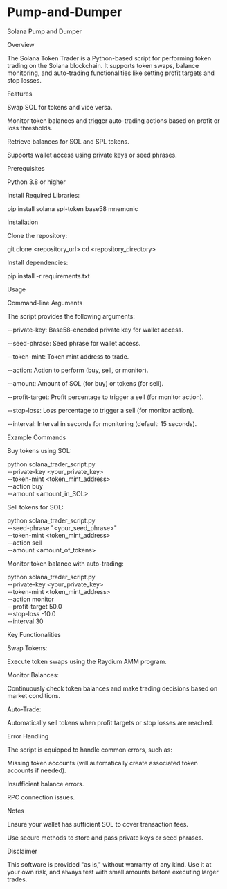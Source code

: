 # Pump-and-Dumper
Solana Pump and Dumper

Overview

The Solana Token Trader is a Python-based script for performing token trading on the Solana blockchain. It supports token swaps, balance monitoring, and auto-trading functionalities like setting profit targets and stop losses.

Features

Swap SOL for tokens and vice versa.

Monitor token balances and trigger auto-trading actions based on profit or loss thresholds.

Retrieve balances for SOL and SPL tokens.

Supports wallet access using private keys or seed phrases.

Prerequisites

Python 3.8 or higher

Install Required Libraries:

pip install solana spl-token base58 mnemonic

Installation

Clone the repository:

git clone <repository_url>
cd <repository_directory>

Install dependencies:

pip install -r requirements.txt

Usage

Command-line Arguments

The script provides the following arguments:

--private-key: Base58-encoded private key for wallet access.

--seed-phrase: Seed phrase for wallet access.

--token-mint: Token mint address to trade.

--action: Action to perform (buy, sell, or monitor).

--amount: Amount of SOL (for buy) or tokens (for sell).

--profit-target: Profit percentage to trigger a sell (for monitor action).

--stop-loss: Loss percentage to trigger a sell (for monitor action).

--interval: Interval in seconds for monitoring (default: 15 seconds).

Example Commands

Buy tokens using SOL:

python solana_trader_script.py \
    --private-key <your_private_key> \
    --token-mint <token_mint_address> \
    --action buy \
    --amount <amount_in_SOL>

Sell tokens for SOL:

python solana_trader_script.py \
    --seed-phrase "<your_seed_phrase>" \
    --token-mint <token_mint_address> \
    --action sell \
    --amount <amount_of_tokens>

Monitor token balance with auto-trading:

python solana_trader_script.py \
    --private-key <your_private_key> \
    --token-mint <token_mint_address> \
    --action monitor \
    --profit-target 50.0 \
    --stop-loss -10.0 \
    --interval 30

Key Functionalities

Swap Tokens:

Execute token swaps using the Raydium AMM program.

Monitor Balances:

Continuously check token balances and make trading decisions based on market conditions.

Auto-Trade:

Automatically sell tokens when profit targets or stop losses are reached.

Error Handling

The script is equipped to handle common errors, such as:

Missing token accounts (will automatically create associated token accounts if needed).

Insufficient balance errors.

RPC connection issues.

Notes

Ensure your wallet has sufficient SOL to cover transaction fees.

Use secure methods to store and pass private keys or seed phrases.

Disclaimer

This software is provided "as is," without warranty of any kind. Use it at your own risk, and always test with small amounts before executing larger trades.
